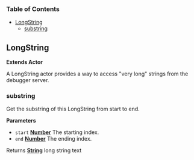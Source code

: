 <!-- Generated by documentation.js. Update this documentation by updating the source code. -->

### Table of Contents

-   [LongString](#longstring)
    -   [substring](#substring)

## LongString

**Extends Actor**

A LongString actor provides a way to access "very long" strings from the
debugger server.

### substring

Get the substring of this LongString from start to end.

**Parameters**

-   `start` **[Number](https://developer.mozilla.org/en-US/docs/Web/JavaScript/Reference/Global_Objects/Number)** The starting index.
-   `end` **[Number](https://developer.mozilla.org/en-US/docs/Web/JavaScript/Reference/Global_Objects/Number)** The ending index.

Returns **[String](https://developer.mozilla.org/en-US/docs/Web/JavaScript/Reference/Global_Objects/String)** long string text
